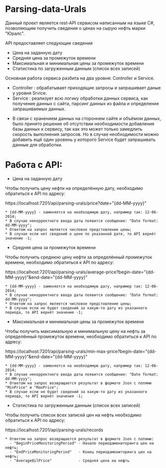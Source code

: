 # Parsing-data-Urals

Данный проект является rest-API сервисом написанным на  языке C#, позволяющим получить сведения о ценах на сырую нефть марки "Юралс".

API предоставляет следующие сведения
  - Цена на заданную дату
  - Средняя цена за промежуток времени
  - Максимальная и минимальная цены за промежуток времени
  - Статистика по загруженным данным (список всех записей)
  
Основная работа сервиса разбита на два уровня: Controller и Service.
  - Controller : обрабатывает приходящие запросы и запрашивает даные у уровня Srvice.
  - Service : реализует всю логику обработки данных сервиса, как получение данных с сайта, парсинг данных из файла и определение запрашиваемых данных.
  * В связи с хранением данных на стороннем сайте и объёмом данных, было принято решение об отсутствии необходимости добавления базы данных к сервису, так как это может только замедлить скорость выполнения запросов. Но в случае необходимости можно добавить ещё один уровень у которого Service будет запрашивать данные для обработки.
  
 # Работа с API:
  
  - Цена на заданную дату

Чтобы получить цену нефти на определённую дату, необходимо обратиться к API по адресу:
    
https://localhost:7201/api/parsing-urals/price?date="{dd-MM-yyyy}"
    
    * {dd-MM-yyyy} - заменяется на необходимую дату, например так: 12-06-2014;
    * В случае некорректного ввода даты появится сообщение: "Date format: dd-MM-yyyy";
    * Ответом на запрос является числовое предстовление цены;
    * В случае если нет сведений о цене по указанной дате, то API вернёт значение -1;
    
    
  - Средняя цена за промежуток времени

Чтобы получить среднюю цену нефти за определённый промежуток времени, необходимо обратиться к API по адресу:
    
https://localhost:7201/api/parsing-urals/average-price?begin-date="{dd-MM-yyyy}"&end-date="{dd-MM-yyyy}"
    
    * {dd-MM-yyyy} - заменяется на необходимую дату, например так: 12-06-2014;
    * В случае некорректного ввода даты появится сообщение: "Date format: dd-MM-yyyy";
    * Ответом на запрос является числовое предстовление цены;
    * В случае если не будет сведений за какую-то дату из указанного периода, то API вернёт значение -1;
    
    
    
  - Максимальная и минимальная цены за промежуток времени
    
Чтобы получить максимальную и минимальную цену на нефть за определённый промежуток времени, необходимо обратиться к API по адресу:
    
https://localhost:7201/api/parsing-urals/min-max-price?begin-date="{dd-MM-yyyy}"&end-date="{dd-MM-yyyy}"
    
    * {dd-MM-yyyy} - заменяется на необходимую дату, например так: 12-06-2014;
    * В случае некорректного ввода даты появится сообщение: "Date format: dd-MM-yyyy";
    * Ответом на запрос возвращается результат в формате Json с полями "MinPrice" и "MaxPrice";
    * В случае если не будет сведений за какую-то дату из указанного периода, то API вернёт значения -1;
    
    
  - Статистика по загруженным данным (список всех записей)
    
Чтобы получить список всех записей цен на нефть необходимо обратиться к API по адресу:

https://localhost:7201/api/parsing-urals/records

    * Ответом на запрос возвращается результат в формате Json с полями:
      - "BeginPriceMonitoringPeriod" - Начало периодамониторинга цен на нефть;
      - "EndPriceMonitoringPeriod"   - Конец периодамониторинга цен на нефть;
      - "AverageOilPrice"            - Средняя цена на нефть

